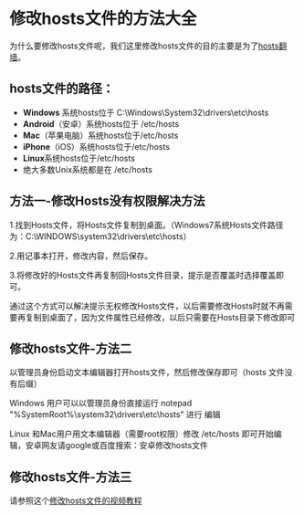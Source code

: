 # 修改hosts文件的方法大全

为什么要修改hosts文件呢，我们这里修改hosts文件的目的主要是为了<a href="https://github.com/bannedbook/fanqiang/wiki/hosts%E7%BF%BB%E5%A2%99" target="_blank">hosts翻墙</a>。

<h2>hosts文件的路径：</h2>
<ul>
	<li><strong>Windows</strong> 系统hosts位于 C:\Windows\System32\drivers\etc\hosts</span></li>
	<li><strong>Android</strong>（安卓）系统hosts位于 /etc/hosts</span></li>
	<li><strong>Mac</strong>（苹果电脑）系统hosts位于/etc/hosts</span></li>
	<li><strong>iPhone</strong>（iOS）系统hosts位于/etc/hosts</span></li>
	<li><strong>Linux</strong>系统hosts位于/etc/hosts</span></li>
	<li>绝大多数Unix系统都是在 /etc/hosts</li>
</ul>

<h2>方法一-修改Hosts没有权限解决方法</h2>
1.找到Hosts文件，将Hosts文件复制到桌面。（Windows7系统Hosts文件路径为：C:\WINDOWS\system32\drivers\etc\hosts）

2.用记事本打开，修改内容，然后保存。

3.将修改好的Hosts文件再复制回Hosts文件目录，提示是否覆盖时选择覆盖即可。

通过这个方式可以解决提示无权修改Hosts文件，以后需要修改Hosts时就不再需要再复制到桌面了，因为文件属性已经修改，以后只需要在Hosts目录下修改即可


<h2>修改hosts文件-方法二</h2>

以管理员身份启动文本编辑器打开hosts文件，然后修改保存即可（hosts 文件没有后缀）

Windows 用户可以以管理员身份直接运行 notepad "%SystemRoot%\system32\drivers\etc\hosts" 进行 编辑

Linux 和Mac用户用文本编辑器（需要root权限）修改 /etc/hosts 即可开始编辑，安卓网友请google或百度搜索：安卓修改hosts文件

<h2>修改hosts文件-方法三</h2>请参照这个<a href="https://raw.githubusercontent.com/kgfw/fg/master/hosts/hostsmodify.mp4" >修改hosts文件的视频教程</a>
